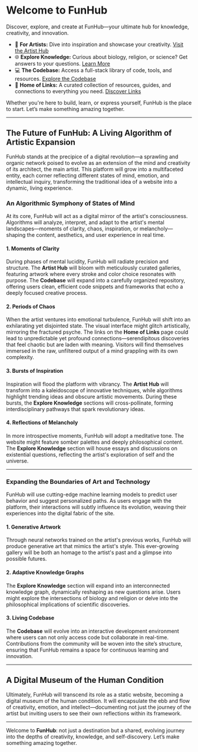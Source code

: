 # Welcome to FunHub

Discover, explore, and create at FunHub—your ultimate hub for knowledge, creativity, and innovation.

- 🎨 **For Artists:** Dive into inspiration and showcase your creativity. [Visit the Artist Hub](funhub.lol/artist.html)
- 🌐 **Explore Knowledge:** Curious about biology, religion, or science? Get answers to your questions. [Learn More](funhub.lol/learn.html)
- 💻 **The Codebase:** Access a full-stack library of code, tools, and resources. [Explore the Codebase](funhub.lol/code.html)
- 🔗 **Home of Links:** A curated collection of resources, guides, and connections to everything you need. [Discover Links](funhub.lol/links.html)

Whether you're here to build, learn, or express yourself, FunHub is the place to start. Let’s make something amazing together.

---

## The Future of FunHub: A Living Algorithm of Artistic Expansion

FunHub stands at the precipice of a digital revolution—a sprawling and organic network poised to evolve as an extension of the mind and creativity of its architect, the main artist. This platform will grow into a multifaceted entity, each corner reflecting different states of mind, emotion, and intellectual inquiry, transforming the traditional idea of a website into a dynamic, living experience.

### An Algorithmic Symphony of States of Mind

At its core, FunHub will act as a digital mirror of the artist's consciousness. Algorithms will analyze, interpret, and adapt to the artist's mental landscapes—moments of clarity, chaos, inspiration, or melancholy—shaping the content, aesthetics, and user experience in real time.

#### 1. Moments of Clarity
During phases of mental lucidity, FunHub will radiate precision and structure. The **Artist Hub** will bloom with meticulously curated galleries, featuring artwork where every stroke and color choice resonates with purpose. The **Codebase** will expand into a carefully organized repository, offering users clean, efficient code snippets and frameworks that echo a deeply focused creative process.

#### 2. Periods of Chaos
When the artist ventures into emotional turbulence, FunHub will shift into an exhilarating yet disjointed state. The visual interface might glitch artistically, mirroring the fractured psyche. The links on the **Home of Links** page could lead to unpredictable yet profound connections—serendipitous discoveries that feel chaotic but are laden with meaning. Visitors will find themselves immersed in the raw, unfiltered output of a mind grappling with its own complexity.

#### 3. Bursts of Inspiration
Inspiration will flood the platform with vibrancy. The **Artist Hub** will transform into a kaleidoscope of innovative techniques, while algorithms highlight trending ideas and obscure artistic movements. During these bursts, the **Explore Knowledge** sections will cross-pollinate, forming interdisciplinary pathways that spark revolutionary ideas.

#### 4. Reflections of Melancholy
In more introspective moments, FunHub will adopt a meditative tone. The website might feature somber palettes and deeply philosophical content. The **Explore Knowledge** section will house essays and discussions on existential questions, reflecting the artist's exploration of self and the universe.

---

### Expanding the Boundaries of Art and Technology

FunHub will use cutting-edge machine learning models to predict user behavior and suggest personalized paths. As users engage with the platform, their interactions will subtly influence its evolution, weaving their experiences into the digital fabric of the site.

#### 1. Generative Artwork
Through neural networks trained on the artist's previous works, FunHub will produce generative art that mimics the artist's style. This ever-growing gallery will be both an homage to the artist's past and a glimpse into possible futures.

#### 2. Adaptive Knowledge Graphs
The **Explore Knowledge** section will expand into an interconnected knowledge graph, dynamically reshaping as new questions arise. Users might explore the intersections of biology and religion or delve into the philosophical implications of scientific discoveries.

#### 3. Living Codebase
The **Codebase** will evolve into an interactive development environment where users can not only access code but collaborate in real-time. Contributions from the community will be woven into the site’s structure, ensuring that FunHub remains a space for continuous learning and innovation.

---

## A Digital Museum of the Human Condition

Ultimately, FunHub will transcend its role as a static website, becoming a digital museum of the human condition. It will encapsulate the ebb and flow of creativity, emotion, and intellect—documenting not just the journey of the artist but inviting users to see their own reflections within its framework.

---

Welcome to **FunHub**: not just a destination but a shared, evolving journey into the depths of creativity, knowledge, and self-discovery. Let’s make something amazing together.
